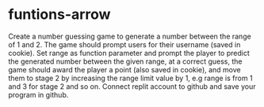 # funtions-arrow
Create a number guessing game to generate a number between the range of 1 and 2. 
The game should prompt users for their username (saved in cookie).
Set range as function parameter and prompt the player to predict the generated number between the given range, 
at a correct guess, the game should award the player a point (also saved in cookie), and move them to stage 2 by increasing the range limit value by 1, e.g range is from 1 and 3 for stage 2 and so on. 
Connect replit account to github and save your program in github.
